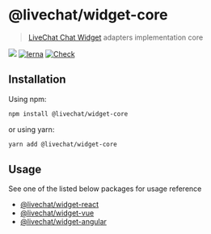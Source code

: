 # @livechat/widget-core

> [LiveChat Chat Widget](https://developers.livechat.com/open-chat-widget/) adapters implementation core

![](https://img.shields.io/badge/license-MIT-blue.svg)
[![lerna](https://img.shields.io/badge/maintained%20with-lerna-cc00ff.svg)](https://lerna.js.org/)
[![Check](https://github.com/livechat/chat-widget-adapters/actions/workflows/check.yml/badge.svg?branch=master)](https://github.com/livechat/chat-widget-adapters/actions/workflows/check.yml)

## Installation

Using npm:

```bash
npm install @livechat/widget-core
```

or using yarn:

```bash
yarn add @livechat/widget-core
```

## Usage

See one of the listed below packages for usage reference

- [@livechat/widget-react](https://www.npmjs.com/package/@livechat/widget-react)
- [@livechat/widget-vue](https://www.npmjs.com/package/@livechat/widget-vue)
- [@livechat/widget-angular](https://www.npmjs.com/package/@livechat/widget-angular)
